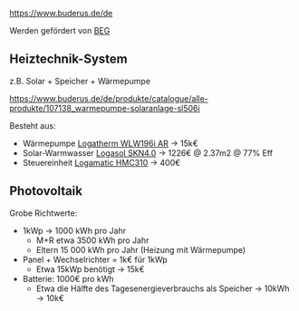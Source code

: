 https://www.buderus.de/de

Werden gefördert von [BEG](https://www.buderus.de/de/beg)

## Heiztechnik-System
z.B. Solar + Speicher + Wärmepumpe

https://www.buderus.de/de/produkte/catalogue/alle-produkte/107138_warmepumpe-solaranlage-sl506i

Besteht aus:

* Wärmepumpe [Logatherm WLW196i AR](https://www.buderus.de/de/produkte/catalogue/alle-produkte/102589_logatherm-wlw196i-ar) -> 15k€
* Solar-Warmwasser [Logasol SKN4.0](https://www.buderus.de/de/produkte/catalogue/alle-produkte/6683_logasol-skn40) -> 1226€ @ 2.37m2 @ 77% Eff
* Steuereinheit [Logamatic HMC310](https://www.buderus.de/de/produkte/catalogue/alle-produkte/7387_logamatic-hmc310) -> 400€


## Photovoltaik
Grobe Richtwerte:

* 1kWp -> 1000 kWh pro Jahr
	* M+R etwa 3500 kWh pro Jahr
	* Eltern 15 000 kWh pro Jahr (Heizung mit Wärmepumpe)
* Panel + Wechselrichter = 1k€ für 1kWp
	* Etwa 15kWp benötigt -> 15k€
* Batterie: 1000€ pro kWh
	* Etwa die Hälfte des Tagesenergieverbrauchs als Speicher -> 10kWh -> 10k€